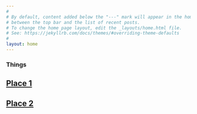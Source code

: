 ```yaml
---
#
# By default, content added below the "---" mark will appear in the home page
# between the top bar and the list of recent posts.
# To change the home page layout, edit the _layouts/home.html file.
# See: https://jekyllrb.com/docs/themes/#overriding-theme-defaults
#
layout: home
---
```

### Things

## [Place 1](https://kasugaipeanut.github.io/photos/)

## [Place 2](https://kasugaipeanut.github.io/photos/)
